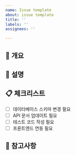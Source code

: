 ```yaml
---
name: Issue template
about: issue template
title: ''
labels: ''
assignees: ''

---
```


## 🎯 개요
<!-- 어떤 기능을 원하는지 간단히 설명 -->

## 📖  설명
<!-- 기능에 대한 자세한 설명 -->

## 📋 체크리스트
- [ ] 데이터베이스 스키마 변경 필요
- [ ] API 문서 업데이트 필요
- [ ] 테스트 코드 작성 필요
- [ ] 프론트엔드 연동 필요

## 📝 참고사항
<!-- 기타 고려사항이나 참고 링크 -->
